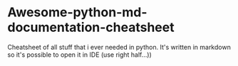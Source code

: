 # Awesome-python-md-documentation-cheatsheet
Cheatsheet of all stuff that i ever needed in python. It's written in markdown so it's possible to open it in IDE (use right half...))
